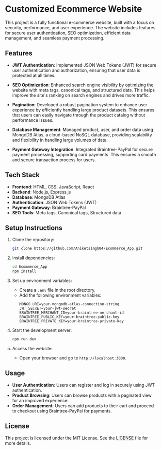 # Customized Ecommerce Website

This project is a fully functional e-commerce website, built with a focus on security, performance, and user experience. The website includes features for secure user authentication, SEO optimization, efficient data management, and seamless payment processing.

## Features

- **JWT Authentication**: Implemented JSON Web Tokens (JWT) for secure user authentication and authorization, ensuring that user data is protected at all times.

- **SEO Optimization**: Enhanced search engine visibility by optimizing the website with meta tags, canonical tags, and structured data. This helps improve the site's ranking on search engines and drives more traffic.

- **Pagination**: Developed a robust pagination system to enhance user experience by efficiently handling large product datasets. This ensures that users can easily navigate through the product catalog without performance issues.

- **Database Management**: Managed product, user, and order data using MongoDB Atlas, a cloud-based NoSQL database, providing scalability and flexibility in handling large volumes of data.

- **Payment Gateway Integration**: Integrated Braintree-PayPal for secure payment processing, supporting card payments. This ensures a smooth and secure transaction process for users.

## Tech Stack

- **Frontend**: HTML, CSS, JavaScript, React
- **Backend**: Node.js, Express.js
- **Database**: MongoDB Atlas
- **Authentication**: JSON Web Tokens (JWT)
- **Payment Gateway**: Braintree-PayPal
- **SEO Tools**: Meta tags, Canonical tags, Structured data

## Setup Instructions

1. Clone the repository:

   ```bash
   git clone https://github.com/Aniketsingh04/Ecommerce_App.git
   ```

2. Install dependencies:

   ```bash
   cd Ecommerce_App
   npm install
   ```

3. Set up environment variables:

   - Create a `.env` file in the root directory.
   - Add the following environment variables:
     ```env
     MONGO_URI=your-mongodb-atlas-connection-string
     JWT_SECRET=your-jwt-secret
     BRAINTREE_MERCHANT_ID=your-braintree-merchant-id
     BRAINTREE_PUBLIC_KEY=your-braintree-public-key
     BRAINTREE_PRIVATE_KEY=your-braintree-private-key
     ```

4. Start the development server:

   ```bash
   npm run dev
   ```

5. Access the website:
   - Open your browser and go to `http://localhost:3000`.

## Usage

- **User Authentication**: Users can register and log in securely using JWT authentication.
- **Product Browsing**: Users can browse products with a paginated view for an improved experience.
- **Order Management**: Users can add products to their cart and proceed to checkout using Braintree-PayPal for payments.

## License

This project is licensed under the MIT License. See the [LICENSE](LICENSE) file for more details.
